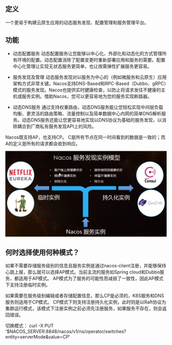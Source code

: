 ## 定义
一个更易于构建云原生应用的动态服务发现、配置管理和服务管理平台。

## 功能

* 动态配置服务
动态配置服务让您能够以中心化、外部化和动态化的方式管理所有环境的配置。动态配置消除了配置变更时重新部署应用和服务的需要。配置中心化管理让实现无状态服务更简单，也让按需弹性扩展服务更容易。

* 服务发现及管理
动态服务发现对以服务为中心的（例如微服务和云原生）应用架构方式非常关键。Nacos支持DNS-Based和RPC-Based（Dubbo、gRPC）模式的服务发现。Nacos也提供实时健康检查，以防止将请求发往不健康的主机或服务实例。借助Nacos，您可以更容易地为您的服务实现断路器。

* 动态DNS服务
通过支持权重路由，动态DNS服务能让您轻松实现中间层负载均衡、更灵活的路由策略、流量控制以及简单数据中心内网的简单DNS解析服务。动态DNS服务还能让您更容易地实现以DNS协议为基础的服务发现，以消除耦合到厂商私有服务发现API上的风险。


Nacos既支持AP，也支持CP。
C是所有节点在同一时间看到的数据是一致的；而A的定义是所有的请求都会收到响应。

![](./pics/nacos.jpg)

## 何时选择使用何种模式？

如果不需要存储服务级别的信息且服务实例是通过nacos-client注册，并能够保持心跳上报，那么就可以选择AP模式。当前主流的服务如Spring cloud和Dubbo服务，都适用于AP模式。
AP模式为了服务的可能性而减弱了一致性，因此AP模式下支持注册临时实例。

如果需要在服务级别编辑或者存储配置信息，那么CP是必须的，K8S服务和DNS服务则适用于CP模式。
CP模式下则支持注册持久化实例，此时则是以Raft协议为集群运行模式，该模式下注册实例之前必须先注册服务，如果服务不存在，则会返回错误。

切换模式：
curl -X PUT '$NACOS_SERVER:8848/nacos/v1/ns/operator/switches?entity=serverMode&value=CP'

